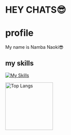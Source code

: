 # HEY CHATS😎
<h1>profile</h1>
My name is Namba Naoki😎
<h2>my skills</h2>

[![My Skills](https://skillicons.dev/icons?i=dart,docker,figma,firebase,flutter,gcp,git,github,githubactions,nestjs,nextjs,nodejs,postgres,postman,prisma,ts,vscode&perline=8)](https://skillicons.dev)


<p align="left"> 
  <img alt="Top Langs" height="150px" src="https://github-readme-stats.vercel.app/api/top-langs/?username=dev-namba&layout=compact&count_private=true&show_icons=true&theme=onedark" />

<!--
**dev-namba/dev-namba** is a ✨ _special_ ✨ repository because its `README.md` (this file) appears on your GitHub profile.

Here are some ideas to get you started:

- 🔭 I’m currently working on ...
- 🌱 I’m currently learning ...
- 👯 I’m looking to collaborate on ...
- 🤔 I’m looking for help with ...
- 💬 Ask me about ...
- 📫 How to reach me: ...
- 😄 Pronouns: ...
- ⚡ Fun fact: ...
-->
